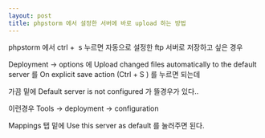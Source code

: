 ```yaml
---
layout: post
title: phpstorm 에서 설정한 서버에 바로 upload 하는 방법
---
```


phpstorm 에서 ctrl +  s 누르면 자동으로 설정한 ftp 서버로 저장하고 싶은 경우

Deployment -> options 에 Upload changed files automatically to the default server 를 On explicit save action (Ctrl + S ) 를 누르면 되는데

가끔 밑에 Default server is not configured 가 뜰경우가 있다..

이런경우 Tools -> deployment -> configuration

Mappings 탭 밑에 Use this server as default 를 눌러주면 된다.